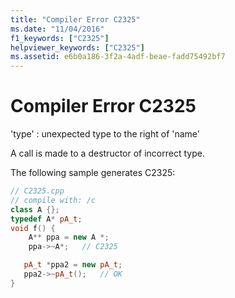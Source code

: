 ```yaml
---
title: "Compiler Error C2325"
ms.date: "11/04/2016"
f1_keywords: ["C2325"]
helpviewer_keywords: ["C2325"]
ms.assetid: e6b0a186-3f2a-4adf-beae-fadd75492bf7
---
```

# Compiler Error C2325

'type' : unexpected type to the right of 'name'

A call is made to a destructor of incorrect type.

The following sample generates C2325:

```cpp
// C2325.cpp
// compile with: /c
class A {};
typedef A* pA_t;
void f() {
    A** ppa = new A *;
    ppa->~A*;   // C2325

   pA_t *ppa2 = new pA_t;
   ppa2->~pA_t();   // OK
}
```
